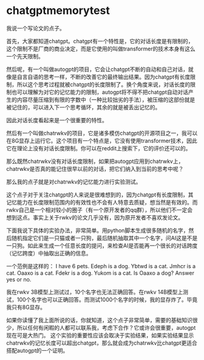 # chatgptmemorytest
我说一个写论文的点子。 

首先，大家都知道chatgpt。chatgpt有一个特性是，它的对话长度是有限制的，这个限制不是厂商的商业决定，而是它使用的叫做transformer的技术本身有这么一个先天限制。

然后呢，有一个叫做autogpt的项目，它会让chatgpt不断的自动和自己对话，就像是自言自语的思考一样，不断的改善它的最终输出结果。因为chatgpt有长度限制，所以这个思考过程就被chatgpt的长度限制了。换个角度来说，对话长度的限制也可以理解为对它的记忆能力的限制，autogpt将不得不把chatgpt自动对话产生的内容尽量压缩到有限的字数中（一种比较拙劣的手法），被压缩的这部份就是被记住的，可以进入下一个思考循环，其余的就是被丢出记忆的。

因此对话长度看起来是一个很重要的特性。

然后有一个叫做chatrwkv的项目，它是诸多模仿chatgpt的开源项目之一，我可以在8G显存上运行它。这个项目有一个特点是，它没有使用transformer技术，因此它在理论上没有对话长度限制。你可以在reddit上搜索下，它的评价还可以的。

那么既然chatrwkv没有对话长度限制，如果把autogpt应用到chatrwkv上，chatrwkv是否真的能记住很早以前的对话，把它们纳入到当前的思考中呢？

那么我的点子就是对chatrwkv的记忆能力进行实验测试。

这个点子对于关注chatgpt的人来说是很难想到的，因为chatgpt有长度限制，其记忆能力在长度限制范围内的有效性也不会有人特意去质疑，想当然是有效的。而rwkv自己是一个相对较小的圈子（有一个原开发者的qq群），所以他们不一定会想到这点。事实上关于rwkv的论文几乎没有，因为原开发者不喜欢发论文。

下面我说下具体的实验办法，非常简单。用python脚本生成很多随机的名字，然后随机指定它们是一只猫或者一只狗，最后随机抽取其中一个名字，问AI这是不是一只狗。如此来生成一个任意长度的提问，来检查AI是否能再一个很长的对话跨度（记忆跨度）中抽取出正确的信息。

一个范例是这样的：
I have 6 pets. Edeph is a dog. Ybtwd is a cat. Jmhcr is a cat. Oaaxo is a cat. Fdekr is a dog. Yukom is a cat.  Is Oaaxo a dog? Answer yes or no.

我在rwkv 3B模型上测试过，10个名字也无法正确回答。在rwkv 14B模型上测试，100个名字也可以正确回答。而测试1000个名字的时候，我的显存炸了。毕竟我只有8G显存。

如果你读懂了我上面所说的话，你就知道，这个点子非常简单，需要的基础知识很少，所以任何有闲暇的人都可以联系我，考虑下合作？它或许会很重要，autogpt现在可是大热门。
这个实验的重要性应该会取决于实验结果，如果实验结果显示chatrwkv的记忆长度可以超出chatgpt，那么就会成为chatrwkv比chatgpt更适合搭配autogpt的一个证明。

